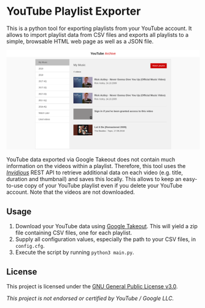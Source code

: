 # YouTube Playlist Exporter

This is a python tool for exporting playlists from your YouTube account. It allows to import playlist data from CSV 
files and exports all playlists to a simple, browsable HTML web page as well as a JSON file. 

![Screenshot](screenshot.png)

YouTube data exported via Google Takeout does not contain much information on the videos within a playlist. Therefore, 
this tool uses the *[Invidious](https://invidious.io)* REST API to retrieve additional data on each video (e.g. title, 
duration and thumbnail) and saves this locally. This allows to keep an easy-to-use copy of your YouTube playlist even 
if you delete your YouTube account. Note that the videos are not downloaded.

## Usage
1. Download your YouTube data using [Google Takeout](https://takeout.google.com). 
This will yield a zip file containing CSV files, one for each playlist.
2. Supply all configuration values, especially the path to your CSV files, in `config.cfg`.
3. Execute the script by running `python3 main.py`.

## License

This project is licensed under the [GNU General Public License v3.0](https://www.gnu.org/licenses/gpl-3.0).

*This project is not endorsed or certified by YouTube / Google LLC.*
